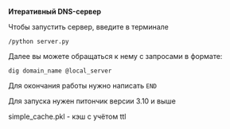 **Итеративный DNS-сервер**

Чтобы запустить сервер, введите в терминале
```
/python server.py
```

Далее вы можете обращаться к нему с запросами в формате:
```
dig domain_name @local_server
```
Для окончания работы нужно написать ```END```

Для запуска нужен питончик версии 3.10 и выше

simple_cache.pkl - кэш с учётом ttl
